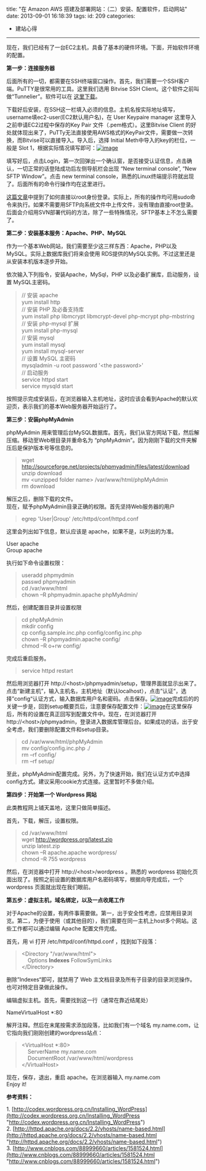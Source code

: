 title: "在 Amazon AWS 搭建及部署网站：（二）安装、配置软件，启动网站"
date: 2013-09-01 16:18:39
tags:
id: 209
categories:
  - 建站心得
---

现在，我们已经有了一台EC2主机，具备了基本的硬件环境。下面，开始软件环境的配置。

**第一步：连接服务器**

后面所有的一切，都需要在SSH终端窗口操作。首先，我们需要一个SSH客户端。PuTTY是很常用的工具。这里我们选用 Bitvise SSH Client。这个软件之前叫做“Tunnelier”。软件可以在 [这里下载](http://www.bitvise.com/ssh-client-download)。

下载好后安装，在SSH这一栏填入必须的信息。主机名按实际地址填写，username填ec2-user(EC2默认用户名)，在 User Keypaire manager 这里导入之前申请EC2过程中保存的Key Pair 文件（.pem格式）。这里Bitvise Client 的好处就体现出来了，PuTTy无法直接使用AWS格式的KeyPair文件，需要做一次转换，而Bitvise可以直接导入。导入后，选择 Initial Meth中导入的key的栏位，一般是 Slot 1，根据实际情况填写即可：[![image](http://www.catxn.net/wordpress/wp-content/uploads/2013/09/image_thumb4.png "image")](http://www.catxn.net/wordpress/wp-content/uploads/2013/09/image4.png)

填写好后，点击Login，第一次回弹出一个确认窗，是否接受认证信息，点击确认，一切正常的话登陆成功后左侧导航栏会出现 “New terminal console”, “New SFTP Window”。点击 new terminal console，熟悉的Linux终端提示符就出现了。后面所有的命令行操作均在这里进行。

[这篇文章](http://calebogden.com/wordpress-on-linux-in-the-amazon-cloud-with-mac)中提到了如何直接以root身份登录。实际上，所有的操作均可用sudo命令来执行。如果不需要用SFTP向系统文件中上传文件，没有理由直接root登录。后面会介绍用SVN部署代码的方法，除了一些特殊情况，SFTP基本上不怎么需要了。

**第二步：安装基本服务：Apache、PHP、MySQL**
<!--more-->

作为一个基本Web网站，我们需要至少这三样东西：Apache，PHP以及 MySQL。实际上数据库我们将来会使用 RDS提供的MySQL实例。不过这里还是从安装本机版本逐步开始。

依次输入下列指令，安装Apache，MySql，PHP 以及必备扩展库，启动服务，设置 MySQL主密码。
  > // 安装 apache      
> yum install http       
> // 安装 PHP 及必备支持库       
> yum install php libmcrypt libmcrypt-devel php-mcrypt php-mbstring       
> // 安装 php-mysql 扩展       
> yum install php-mysql       
> // 安装 mysql       
> yum install mysql       
> yum install mysql-server       
> // 设置 MySQL 主密码       
> mysqladmin -u root password '&lt;the password&gt;'       
> // 启动服务       
> service httpd start       
> service mysqld start  

按照提示完成安装后，在浏览器输入主机地址，这时应该会看到Apache的默认欢迎页，表示我们的基本Web服务器开始运行了。

**第三步：安装phpMyAdmin**

phpMyAdmin 用来管理后台MySQL数据库。首先，我们从官方网站下载，然后解压缩。移动至Web根目录并重命名为 “phpMyAdmin”。因为刚刚下载的文件夹解压后是保护版本号等信息的。
  > wget http://sourceforge.net/projects/phpmyadmin/files/latest/download      
> unzip download       
> mv &lt;unzipped folder name&gt; /var/www/html/phpMyAdmin       
> rm download  

解压之后，删除下载的文件。    
现在，赋予phpMyAdmin目录正确的权限。首先坚持Web服务器的用户
  > egrep 'User|Group' /etc/httpd/conf/httpd.conf  

这里会列出如下信息，默认应该是 apache，如果不是，以列出的为准。

User apache    
Group apache

执行如下命令设置权限：
  > useradd phpmydmin      
> passwd phpmyadmin       
> cd /var/www/html       
> chown –R phpmyadmin.apache phpMyAdmin/  

然后，创建配置目录并设置权限
  > cd phpMyAdmin      
> mkdir config       
> cp config.sample.inc.php config/config.inc.php       
> chown –R phpmyadmin.apache config/       
> chmod –R o+rw config/  

完成后重启服务。
  > service httpd restart  

然后用浏览器打开 http://&lt;host&gt;/phpmyadmin/setup，管理界面就显示出来了。点击“新建主机”，输入主机名，主机地址（默认localhost），点击”认证“，选择”config“认证方式，输入数据库用户名和密码。点击保存。[![image](http://www.catxn.net/wordpress/wp-content/uploads/2013/09/image_thumb5.png "image")](http://www.catxn.net/wordpress/wp-content/uploads/2013/09/image5.png)完成后的的关键一步是，回到setup概要页后，注意要保存配置文件：[![image](http://www.catxn.net/wordpress/wp-content/uploads/2013/09/image_thumb6.png "image")](http://www.catxn.net/wordpress/wp-content/uploads/2013/09/image6.png)在这里保存后，所有的设置在真正回写到配置文件中。现在，在浏览器打开 http://&lt;host&gt;/phpmyadmin，登录进入数据库管理后台。如果成功的话，出于安全考虑，我们要删除配置文件和setup目录。
  > cd /var/www/html/phpMyAdmin      
> mv config/config.inc.php ./       
> rm –rf config/       
> rm –rf setup/  

至此，phpMyAdmin配置完成。另外，为了快速开始，我们在认证方式中选择config方式。建议采用cookie方式连接。这里暂时不多做介绍。

**第四步：开始第一个 Wordpress 网站**

此类教程网上铺天盖地，这里只做简单描述。

首先，下载，解压，设置权限。
  > cd /var/www/html      
> wget http://wordpress.org/latest.zip       
> unzip latest.zip       
> chown –R apache.apache wordpress/       
> chmod –R 755 wordpress  

然后，在浏览器中打开 http://&lt;host&gt;/wordpress 。熟悉的 wordpress 初始化页面出现了。按照之前设置的数据库用户名密码填写，根据向导完成后，一个 wordpress 页面就出现在我们眼前。

**第五步：虚拟主机，域名绑定，以及一点收尾工作**

对于Apache的设置，有两件事需要做。第一，出于安全性考虑，应禁用目录浏览。第二，为便于使用（或其他目的），我们需要在同一主机上host多个网站。这些工作都可以通过编辑 Apache 配置文件完成。

首先，用 vi 打开 /etc/httpd/conf/httpd.conf ，找到如下段落：
  > &lt;Directory &quot;/var/www/html&quot;&gt;     
> &#160;&#160;&#160; Options **Indexes** FollowSymLinks      
> &lt;/Directory&gt;  

删除”Indexes“即可，就禁用了 Web 主文档目录及所有子目录的目录浏览操作。也可对特定目录做此操作。

编辑虚拟主机。首先，需要找到这一行（通常在靠近结尾处）

NameVirtualHost *:80

解开注释。然后在末尾按需求添加段落，比如我们有一个域名 my.name.com，让它指向我们刚刚创建的wordpress站点：
  > &lt;VirtualHost *:80&gt;     
> &#160;&#160;&#160; ServerName my.name.com      
> &#160;&#160;&#160; DocumentRoot /var/www/html/wordpress      
> &lt;/VirtualHost&gt;  

现在，保存，退出，重启 apache。在浏览器输入 my.name.com   
Enjoy it!

**参考资料：**

1\. [http://codex.wordpress.org.cn/Installing_WordPress](http://codex.wordpress.org.cn/Installing_WordPress "http://codex.wordpress.org.cn/Installing_WordPress")    
2\. [http://httpd.apache.org/docs/2.2/vhosts/name-based.html](http://httpd.apache.org/docs/2.2/vhosts/name-based.html "http://httpd.apache.org/docs/2.2/vhosts/name-based.html")    
3\. [http://www.cnblogs.com/88999660/articles/1581524.html](http://www.cnblogs.com/88999660/articles/1581524.html "http://www.cnblogs.com/88999660/articles/1581524.html")